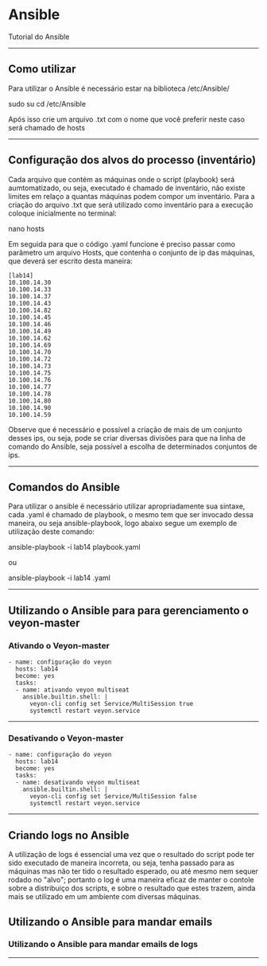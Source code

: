 # Ansible 
Tutorial do Ansible

----

## Como utilizar

Para utilizar o Ansible é necessário estar na biblioteca /etc/Ansible/

sudo su
cd /etc/Ansible

Após isso crie um arquivo .txt com o nome que você preferir neste caso será chamado de hosts

----

## Configuração dos alvos do processo (inventário)

Cada arquivo que contém as máquinas onde o script (playbook) será aumtomatizado, ou seja, executado é chamado de inventário, não existe limites em relaço a quantas máquinas podem compor um inventário. Para a criação do arquivo .txt que será utilizado como inventário para a execução coloque inicialmente no terminal:

nano hosts

Em seguida para que o código .yaml funcione é preciso passar como parâmetro um arquivo Hosts, que contenha o conjunto de ip das máquinas, que deverá ser escrito desta maneira:

~~~
[lab14]
10.100.14.30 
10.100.14.33
10.100.14.37	
10.100.14.43	
10.100.14.82	
10.100.14.45	
10.100.14.46	
10.100.14.49	
10.100.14.62	
10.100.14.69	
10.100.14.70	
10.100.14.72	
10.100.14.73	
10.100.14.75	
10.100.14.76	
10.100.14.77	
10.100.14.78	
10.100.14.80	
10.100.14.90	
10.100.14.59	
~~~

Observe que é necessário e possível a criação de mais de um conjunto desses ips, ou seja, pode se criar diversas divisões para que na linha de comando do Ansible, seja possível a escolha de determinados conjuntos de ips.

----

## Comandos do Ansible

Para utilizar o ansible é necessário utilizar apropriadamente sua sintaxe, cada .yaml é chamado de playbook, o mesmo tem que ser invocado dessa maneira, ou seja ansible-playbook, logo abaixo segue um exemplo de utilização deste comando:

ansible-playbook -i lab14 playbook.yaml 

ou 

ansible-playbook -i lab14 .yaml 

---

## Utilizando o Ansible para para gerenciamento o veyon-master

### Ativando o Veyon-master

~~~ Este arquivo é em .yaml
- name: configuração do veyon
  hosts: lab14
  become: yes
  tasks:
  - name: ativando veyon multiseat
    ansible.builtin.shell: |
      veyon-cli config set Service/MultiSession true
      systemctl restart veyon.service
~~~

----

### Desativando o Veyon-master

~~~Este código é em .yaml
- name: configuração do veyon
  hosts: lab14
  become: yes
  tasks:
  - name: desativando veyon multiseat
    ansible.builtin.shell: |
      veyon-cli config set Service/MultiSession false
      systemctl restart veyon.service
~~~

----

## Criando logs no Ansible

A utilização de logs é essencial uma vez que o resultado do script pode ter sido executado de maneira incorreta, ou seja, tenha passado para as máquinas mas não ter tido o resultado esperado, ou até mesmo nem sequer rodado no "alvo"; portanto o log é uma maneira eficaz de manter o contole sobre a distribuiço dos scripts, e sobre o resultado que estes trazem, ainda mais se utilizado em um ambiente com diversas máquinas.

## Utilizando o Ansible para mandar emails

### Utilizando o Ansible para mandar emails de logs



----
